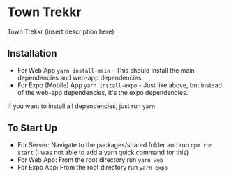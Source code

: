 # Town Trekkr
Town Trekkr (insert description here)

## Installation
* For Web App
`yarn install-main` - This should install the main dependencies and web-app dependencies.
* For Expo (Mobile) App
`yarn install-expo` - Just like above, but instead of the web-app dependencies, it's the expo dependencies.

If you want to install all dependencies, just run `yarn`

## To Start Up
* For Server:
Navigate to the packages/shared folder and run
`npm run start`
(I was not able to add a yarn quick command for this)
* For Web App:
From the root directory run
`yarn web`
* For Expo App:
From the root directory run
`yarn expo`